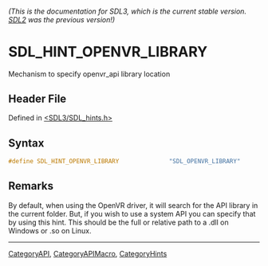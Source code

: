 ###### (This is the documentation for SDL3, which is the current stable version. [SDL2](https://wiki.libsdl.org/SDL2/) was the previous version!)
# SDL_HINT_OPENVR_LIBRARY

Mechanism to specify openvr_api library location

## Header File

Defined in [<SDL3/SDL_hints.h>](https://github.com/libsdl-org/SDL/blob/main/include/SDL3/SDL_hints.h)

## Syntax

```c
#define SDL_HINT_OPENVR_LIBRARY              "SDL_OPENVR_LIBRARY"
```

## Remarks

By default, when using the OpenVR driver, it will search for the API
library in the current folder. But, if you wish to use a system API you can
specify that by using this hint. This should be the full or relative path
to a .dll on Windows or .so on Linux.

----
[CategoryAPI](CategoryAPI), [CategoryAPIMacro](CategoryAPIMacro), [CategoryHints](CategoryHints)

